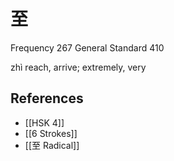 # 至
Frequency 267
General Standard 410

zhì
reach, arrive; extremely, very

## References
- [[HSK 4]]
- [[6 Strokes]]
- [[至 Radical]]
